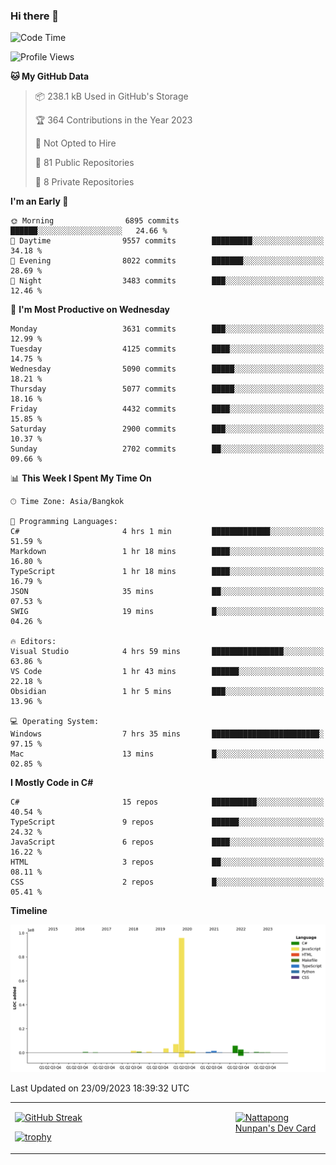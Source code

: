 ### Hi there 👋

<!--START_SECTION:waka-->
![Code Time](http://img.shields.io/badge/Code%20Time-733%20hrs%2058%20mins-blue)

![Profile Views](http://img.shields.io/badge/Profile%20Views-0-blue)

**🐱 My GitHub Data** 

> 📦 238.1 kB Used in GitHub's Storage 
 > 
> 🏆 364 Contributions in the Year 2023
 > 
> 🚫 Not Opted to Hire
 > 
> 📜 81 Public Repositories 
 > 
> 🔑 8 Private Repositories 
 > 
**I'm an Early 🐤** 

```text
🌞 Morning                6895 commits        ██████░░░░░░░░░░░░░░░░░░░   24.66 % 
🌆 Daytime                9557 commits        █████████░░░░░░░░░░░░░░░░   34.18 % 
🌃 Evening                8022 commits        ███████░░░░░░░░░░░░░░░░░░   28.69 % 
🌙 Night                  3483 commits        ███░░░░░░░░░░░░░░░░░░░░░░   12.46 % 
```
📅 **I'm Most Productive on Wednesday** 

```text
Monday                   3631 commits        ███░░░░░░░░░░░░░░░░░░░░░░   12.99 % 
Tuesday                  4125 commits        ████░░░░░░░░░░░░░░░░░░░░░   14.75 % 
Wednesday                5090 commits        █████░░░░░░░░░░░░░░░░░░░░   18.21 % 
Thursday                 5077 commits        █████░░░░░░░░░░░░░░░░░░░░   18.16 % 
Friday                   4432 commits        ████░░░░░░░░░░░░░░░░░░░░░   15.85 % 
Saturday                 2900 commits        ███░░░░░░░░░░░░░░░░░░░░░░   10.37 % 
Sunday                   2702 commits        ██░░░░░░░░░░░░░░░░░░░░░░░   09.66 % 
```


📊 **This Week I Spent My Time On** 

```text
🕑︎ Time Zone: Asia/Bangkok

💬 Programming Languages: 
C#                       4 hrs 1 min         █████████████░░░░░░░░░░░░   51.59 % 
Markdown                 1 hr 18 mins        ████░░░░░░░░░░░░░░░░░░░░░   16.80 % 
TypeScript               1 hr 18 mins        ████░░░░░░░░░░░░░░░░░░░░░   16.79 % 
JSON                     35 mins             ██░░░░░░░░░░░░░░░░░░░░░░░   07.53 % 
SWIG                     19 mins             █░░░░░░░░░░░░░░░░░░░░░░░░   04.26 % 

🔥 Editors: 
Visual Studio            4 hrs 59 mins       ████████████████░░░░░░░░░   63.86 % 
VS Code                  1 hr 43 mins        ██████░░░░░░░░░░░░░░░░░░░   22.18 % 
Obsidian                 1 hr 5 mins         ███░░░░░░░░░░░░░░░░░░░░░░   13.96 % 

💻 Operating System: 
Windows                  7 hrs 35 mins       ████████████████████████░   97.15 % 
Mac                      13 mins             █░░░░░░░░░░░░░░░░░░░░░░░░   02.85 % 
```

**I Mostly Code in C#** 

```text
C#                       15 repos            ██████████░░░░░░░░░░░░░░░   40.54 % 
TypeScript               9 repos             ██████░░░░░░░░░░░░░░░░░░░   24.32 % 
JavaScript               6 repos             ████░░░░░░░░░░░░░░░░░░░░░   16.22 % 
HTML                     3 repos             ██░░░░░░░░░░░░░░░░░░░░░░░   08.11 % 
CSS                      2 repos             █░░░░░░░░░░░░░░░░░░░░░░░░   05.41 % 
```



**Timeline**

![Lines of Code chart](https://raw.githubusercontent.com/aixasz/aixasz/main/assets/bar_graph.png)


 Last Updated on 23/09/2023 18:39:32 UTC
<!--END_SECTION:waka-->

<table>
<tr>
<td width="70%" valign="top">
 
 [![GitHub Streak](http://github-readme-streak-stats.herokuapp.com?user=aixasz&theme=github-dark&hide_border=true&date_format=%5BY%20%5DM%20j)](https://git.io/streak-stats)

 [![trophy](https://github-profile-trophy.vercel.app/?username=aixasz&theme=onedark)](https://github.com/ryo-ma/github-profile-trophy)
 </td>
<td width="30%" valign="top">
 
<a href="https://app.daily.dev/aixasz"><img src="https://api.daily.dev/devcards/403207936e6547c9a85ea449e9f3abe8.png?r=re8" alt="Nattapong Nunpan's Dev Card"/></a>

 </td>
</tr>
</table>
 
